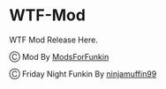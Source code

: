 # WTF-Mod
WTF Mod Release Here.

Ⓒ Mod By [ModsForFunkin](https://github.com/ModsForFunkin/)

Ⓒ Friday Night Funkin By [ninjamuffin99](https://github.com/ninjamuffin99/)
